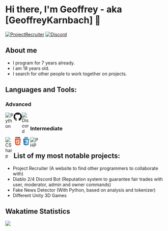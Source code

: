 # Hi there, I'm Geoffrey - aka [GeoffreyKarnbach] 👋

[![ProjectRecruiter](https://user-images.githubusercontent.com/36735387/125613699-5628f572-9490-4257-be67-9f0dbc954baa.png)](http://project-recruiter.epizy.com/)
[![Discord](https://user-images.githubusercontent.com/36735387/125645869-5b150777-a784-451c-b203-246b66e669d6.png)](https://discord.com/users/450259740153479189)

## About me

- I program for 7 years already.
- I am 18 years old.
- I search for other people to work together on projects.

## Languages and Tools:

### Advanced

<img align="left" alt="Python" width="26px" src="https://user-images.githubusercontent.com/36735387/125675014-d03f16b8-9ee0-4c26-b941-8f5d8d337890.png" />
<img align="left" alt="GitHub" width="26px" src="https://raw.githubusercontent.com/github/explore/78df643247d429f6cc873026c0622819ad797942/topics/github/github.png" />
<img align="left" alt="Discord" width="26px" src="https://user-images.githubusercontent.com/36735387/125675277-94e36d3c-0f13-471e-a72d-e64ac4b87cce.png" />

<br />

### Intermediate

<img align="left" alt="CSharp" width="26px" src="https://user-images.githubusercontent.com/36735387/125675502-6852f0ed-85f0-4325-9da4-2908936d7199.png" />
<img align="left" alt="HTML5" width="26px" src="https://raw.githubusercontent.com/github/explore/80688e429a7d4ef2fca1e82350fe8e3517d3494d/topics/html/html.png" /> 
<img align="left" alt="CSS3" width="26px" src="https://raw.githubusercontent.com/github/explore/80688e429a7d4ef2fca1e82350fe8e3517d3494d/topics/css/css.png" />
<img align="left" alt="PHP" width="26px" src="https://user-images.githubusercontent.com/36735387/125675622-ad9a0857-9def-44d7-a5c8-935b007d8444.png" />

<br />

## List of my most notable projects:

- Project Recruiter (A website to find other programmers to collaborate with)
- Diablo 2/4 Discord Bot (Reputation system to guarantee fair trades with user, moderator, admin and owner commands)
- Fake News Detector (With Python, based on analysis and tokenizer)
- Different Unity 3D Games

## Wakatime Statistics

<a href="https://wakatime.com"><img src="https://wakatime.com/share/@20dca231-bba9-408c-b503-1205b0745c46/33310001-02e5-45f8-ab68-2464a589289c.png" /></a>
